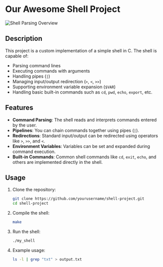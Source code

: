 # Our Awesome Shell Project

![Shell Parsing Overview](https://i.ibb.co/DzCHpdY/tekkens.png)

## Description

This project is a custom implementation of a simple shell in C. The shell is capable of:
- Parsing command lines
- Executing commands with arguments
- Handling pipes (`|`)
- Managing input/output redirection (`>`, `<`, `>>`)
- Supporting environment variable expansion (`$VAR`)
- Handling basic built-in commands such as `cd`, `pwd`, `echo`, `export`, etc.

## Features

- **Command Parsing**: The shell reads and interprets commands entered by the user.
- **Pipelines**: You can chain commands together using pipes (`|`).
- **Redirections**: Standard input/output can be redirected using operators like `>`, `>>`, and `<`.
- **Environment Variables**: Variables can be set and expanded during command execution.
- **Built-in Commands**: Common shell commands like `cd`, `exit`, `echo`, and others are implemented directly in the shell.
  
  
## Usage

1. Clone the repository:
    ```bash
    git clone https://github.com/yourusername/shell-project.git
    cd shell-project
    ```

2. Compile the shell:
    ```bash
    make
    ```

3. Run the shell:
    ```bash
    ./my_shell
    ```

4. Example usage:
    ```bash
    ls -l | grep "txt" > output.txt
    ```

